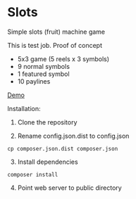 # Slots
Simple slots (fruit) machine game

This is test job. Proof of concept

- 5x3 game (5 reels x 3 symbols)
- 9 normal symbols 
- 1 featured symbol
- 10 paylines


[Demo](https://www.slots.webinnolab.com/)

Installation: 
1. Clone the repository

2. Rename config.json.dist to config.json
```
cp composer.json.dist composer.json
```

3. Install dependencies

```
composer install
```

4. Point web server to public directory

